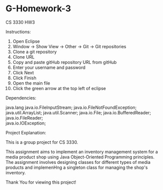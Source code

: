 # G-Homework-3
CS 3330 HW3

Instructions:

1. Open Eclipse
2. Window → Show View → Other → Git → Git repositories
3. Clone a git repository
4. Clone URL
5. Copy and paste gitHub repository URL from gitHub
6. Enter your username and password
7. Click Next
8. Click Finish
9. Open the main file
10. Click the green arrow at the top left of eclipse

Dependencies: 

java.lang
java.io.FileInputStream;
java.io.FileNotFoundException;
java.util.ArrayList;
java.util.Scanner;
java.io.File;
java.io.BufferedReader;  
java.io.FileReader;  
java.io.IOException;  

Project Explanation:

This is a group project for CS 3330.

This assignment aims to implement an inventory management system for a media product shop using
Java Object-Oriented Programming principles. The assignment involves designing classes for different
types of media products and implemenHng a singleton class for managing the shop's inventory.

Thank You for viewing this project!
